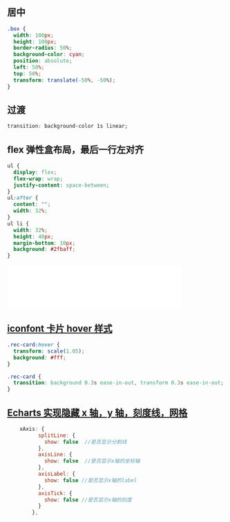 ## 居中

```css
.box {
  width: 100px;
  height: 100px;
  border-radius: 50%;
  background-color: cyan;
  position: absolute;
  left: 50%;
  top: 50%;
  transform: translate(-50%, -50%);
}
```

## 过渡

```css
transition: background-color 1s linear;
```

## flex 弹性盒布局，最后一行左对齐

```css
ul {
  display: flex;
  flex-wrap: wrap;
  justify-content: space-between;
}
ul:after {
  content: "";
  width: 32%;
}
ul li {
  width: 32%;
  height: 40px;
  margin-bottom: 10px;
  background: #2fbaff;
}
```

<iframe id="iframe" height=100 width=80% frameborder=0 allowfullscreen="true" src="/html/flex.html">  
 </iframe>

## [iconfont 卡片 hover 样式](https://www.iconfont.cn/home/index?spm=a313x.7781069.1998910419.2)

```css
.rec-card:hover {
  transform: scale(1.05);
  background: #fff;
}

.rec-card {
  transition: background 0.3s ease-in-out, transform 0.3s ease-in-out;
}
```

## [Echarts 实现隐藏 x 轴，y 轴，刻度线，网格](https://www.cnblogs.com/xiaojun-zxj/p/8327683.html)

```javascript
    xAxis: {
          splitLine: {
            show: false  //是否显示分割线
          },
          axisLine: {
            show: false  //是否显示x轴的坐标轴
          },
          axisLabel: {
            show: false //是否显示x轴的label
          },
          axisTick: {
            show: false //是否显示x轴的刻度
          }
        },

```
